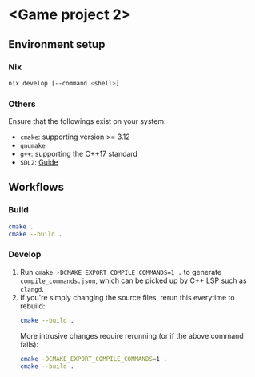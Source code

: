 # <Game project 2>

## Environment setup

### Nix

```bash
nix develop [--command <shell>]
```

### Others

Ensure that the followings exist on your system:
  - `cmake`: supporting version >= 3.12
  - `gnumake`
  - `g++`: supporting the C++17 standard
  - `SDL2`: [Guide](https://lazyfoo.net/tutorials/SDL/01_hello_SDL/index.php)

## Workflows

### Build

```bash
cmake .
cmake --build .
```

### Develop

1. Run `cmake -DCMAKE_EXPORT_COMPILE_COMMANDS=1 .` to generate `compile_commands.json`, which can be picked up by C++ LSP such as `clangd`.
2. If you're simply changing the source files, rerun this everytime to rebuild:
   ```bash
   cmake --build .
   ```
   More intrusive changes require rerunning (or if the above command fails):
   ```bash
   cmake -DCMAKE_EXPORT_COMPILE_COMMANDS=1 .
   cmake --build .
   ```
